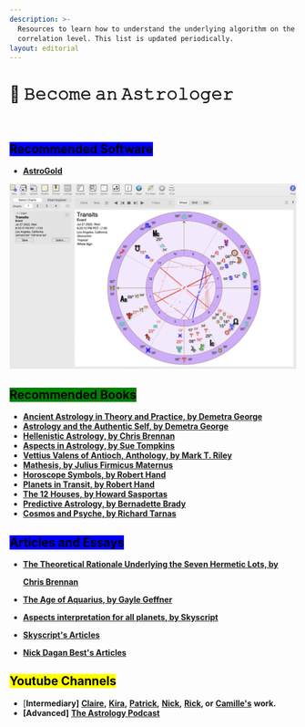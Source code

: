```yaml
---
description: >-
  Resources to learn how to understand the underlying algorithm on the
  correlation level. This list is updated periodically.
layout: editorial
---
```


# 🧙 𝙱𝚎𝚌𝚘𝚖𝚎 𝚊𝚗 𝙰𝚜𝚝𝚛𝚘𝚕𝚘𝚐𝚎𝚛

<figure><img src="../../../../../.gitbook/assets/pexels-btgl-♡-13302143.jpg" alt=""><figcaption></figcaption></figure>

##

## <mark style="background-color:blue;">Recommended Software</mark>

* [**AstroGold**](https://www.astrogold.io/)

![](<../../../../../.gitbook/assets/Screen Shot 2022-07-27 at 6.20.22 PM.png>)



## <mark style="background-color:green;">Recommended Books</mark>

* [**Ancient Astrology in Theory and Practice, by Demetra George** ](https://www.goodreads.com/book/show/40219340-ancient-astrology-in-theory-and-practice)
* [**Astrology and the Authentic Self, by Demetra George**](https://www.amazon.com/Astrology-Authentic-Self-Integrating-Traditional/dp/0892541490)
* [**Hellenistic Astrology, by Chris Brennan** ](https://www.amazon.com/Hellenistic-Astrology-Study-Fate-Fortune/dp/0998588903)
* [**Aspects in Astrology, by Sue Tompkins**](https://www.barnesandnoble.com/w/aspects-in-astrology-sue-tompkins/1112986668?ean=9780892819652)
* [**Vettius Valens of Antioch, Anthology, by Mark T. Riley**](https://www.amazon.com/Anthology-Vettius-Valens/dp/0998588911)
* [**Mathesis, by Julius Firmicus Maternus**](https://www.amazon.com/Mathesis-Julius-Firmicus-Maternus/dp/0866906193)
* [**Horoscope Symbols, by Robert Hand**](https://www.amazon.com/Horoscope-Symbols-Robert-Hand/dp/0914918168)
* [**Planets in Transit, by Robert Hand**](https://www.amazon.com/dp/0924608269?asc\_refurl=https%3A%2F%2Fwww.businessinsider.com%2F\&asc\_source=browser\&asc\_campaign=commerce-pra\&tag=biauto-10674-20)
* [**The 12 Houses, by Howard Sasportas**](https://www.amazon.com/Twelve-Houses-Howard-Sasportas/dp/1903353041/ref=d\_m\_crc\_dp\_lf\_d\_t1\_sccl\_1\_17/139-6179722-4129424?pd\_rd\_w=CpR38\&content-id=amzn1.sym.76a0b561-a7b4-41dc-9467-a85a2fa27c1c\&pf\_rd\_p=76a0b561-a7b4-41dc-9467-a85a2fa27c1c\&pf\_rd\_r=JB8YJN5QYFV6FFQRKQ8V\&pd\_rd\_wg=s6sqQ\&pd\_rd\_r=7dcad9f9-91cf-42aa-9043-785b3462838d\&pd\_rd\_i=1903353041\&psc=1)
* [**Predictive Astrology, by Bernadette Brady**](https://www.amazon.com/Predictive-Astrology-Eagle-Bernadette-Brady/dp/1578631122)
* [**Cosmos and Psyche, by Richard Tarnas**](https://en.wikipedia.org/wiki/Cosmos\_and\_Psyche)



## <mark style="background-color:blue;">Articles and Essays</mark>

*   [**The Theoretical Rationale Underlying the Seven Hermetic Lots, by** ](https://www.chrisbrennanastrologer.com/Brennan-Theoretical-Rationale.pdf)

    [**Chris Brennan**](https://www.chrisbrennanastrologer.com/Brennan-Theoretical-Rationale.pdf)
* [**The Age of Aquarius, by Gayle Geffner**](https://www.ncgrla.com/articles/the-age-of-aquarius-and-pluto-by-gayle-geffner-secretary-ncgrla)
* [**Aspects interpretation for all planets, by Skyscript**](https://skyscript.co.uk/saturnaspects.html)
* [**Skyscript's Articles**](https://skyscript.co.uk/books.html#pna)
* [**Nick Dagan Best's Articles**](https://www.nickdaganbestastrologer.com/article-archive)



## <mark style="background-color:yellow;">Youtube Channels</mark>

* \[**Intermediary]** [**Claire**](https://www.aligninglightastrology.com/)**,** [**Kira**](https://www.kiraryberg.com/)**,** [**Patrick**](https://patrickwatsonastrology.com/)**,** [**Nick**](https://www.nickdaganbestastrologer.com/)**,** [**Rick**](https://www.youtube.com/@RickLevine)**, or** [**Camille's**](https://camillemichellegray.com/about) **work.**
* **\[Advanced]** [**The Astrology Podcast**](https://www.youtube.com/@TheAstrologyPodcast)

